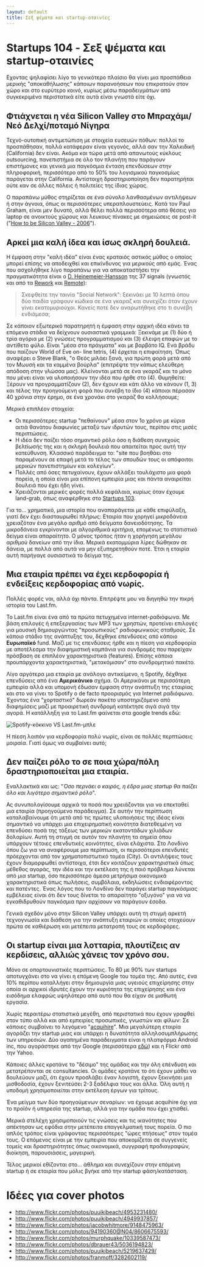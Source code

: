 ```yaml
---
layout: default
title: Σεξ ψέματα και startup-οταινίες
---
```


# Startups 104 - Σεξ ψέματα και startup-οταινίες

Εχοντας ψηλαφίσει λίγο το γενικότερο πλαίσιο θα γίνει μια προσπάθεια μερικής "αποκαθήλωσης" κάποιων παρανοήσεων που επικρατούν στον χώρο και στο ευρύτερο κοινό, κυρίως μέσω παραδειγμάτων από συγκεκριμένα περιστατικά είτε αυτά είναι γνωστά είτε όχι.

## Φτιάχνεται η νέα Silicon Valley στο Μπραχάμι/Νεό Δελχί/ποταμό Νίγηρα

Τεχνό-ουτοπική αντιμετώπιση με στοιχεία ευσευών πόθων: πολλοί το προσπάθησαν, πολλά κατάφεραν είναι γεγονός, αλλά σαν την Χαλκιδική (California) δεν είναι. Ακόμα και τώρα μετά από απανωτούς κύκλους outsourcing, πανεπιστήμια σε όλο τον πλανήτη που παράγουν επιστήμονες και γενικά μια παγκόσμια ένταση επενδύσεων στην πληροφορική, περισσότερο από το 50% του λογισμικού παγκοσμίως παράγεται στην California. Αντίστοιχη δραστηριοποίηση δεν παρατηρήται ούτε καν σε άλλες πόλεις ή πολιτείες της ίδιας χώρας.

Ο παραπάνω μύθος στηρίζεται σε ένα σύνολο λανθασμένων αντιλήψεων ή στην άγνοια, όπως οι περισσότερες υπεραπλουστεύεις. Κατά τον Paul Graham, είναι μεν δυνατό, αλλά θέλει πολλά περισσότερα από θέσεις για laptop σε ανοικτούς χώρους και λευκους πίνακες με σημειώσεις σε post-it ("[How to be Silicon Valley - 2006](http://www.paulgraham.com/siliconvalley.html)").

## Αρκεί μια καλή ίδεα και ίσως σκληρή δουλειά.

Η έμφαση στην "καλή ιδέα" είναι ένας κραταιός αστικός μύθος ο οποίος μπορεί επίσης να αποδειχθεί και επικίνδυνος για μερικούς από εμάς. Ένας που ασχολήθηκε λίγο παραπάνω για να αποκαταστήσει την πραγματικότητα είναι ο [D. Heinemeier-Hansson](http://david.heinemeierhansson.com/) της 37 signals (γνωστός και από τα [Rework](http://37signals.com/rework/) και [Remote](http://37signals.com/remote/)): 

> Σκεφθείτε την ταινία "Social Network": ξεκινάει με 10 λεπτά όπου δύο παιδία γράφουν κώδικα σε ένα γκαραζ και συνεχίζει όταν έχουν γίνει εκατομυριούχοι. Κανείς ποτέ δεν αναρωτήθηκε στο τι συνέβη ενδιάμεσα;

Σε κάποιον εξωτερικό παρατηρητή η έμφαση στην αρχική ιδέα κάνει τα επόμενα στάδια να δείχνουν ουσιαστικά γραμμικά: Ξεκινάμε με (1) δύο ή τρία αγόρια με (2) γνώσεις προγραμματισμού και (3) έλειψη επαφών με το αντίθετο φύλο. Είναι "μέσα στα πράγματα" και με βαρβάτο IQ. Ενά βράδυ που παίζουν World of Eve on- line tetris, (4) έρχεται η επιφοίτηση. Όπως αναφέρει ο Steve Blank, "ο Θεός μιλάει ξανά, για πρώτη φορά μετά από τον Μωυσή και τα καμμένα βούρλα" (επιτρέψτε την κάπως ελεύθερη απόδοση στην γλώσσα μας). Κλείνονται μετά σε ένα γκαράζ και το μόνο που μένει είναι να υλοποιήσουν την ιδέα που ήρθε στο (4). Θυμηθείτε: Ξέρουν να προγραμματίζουν (2), δεν έχουν και κάτι άλλο να κάνουν (1, 3) και τέλος την προηγούμενη φορά που συνέβη το ίδιο (4) κάποιοι πέρασαν 40 χρόνια στην έρημο, σε ένα χρονάκι στο γκαράζ θα κολλήσουμε;

Μερικά επιπλέον στοιχεία:
* Οι περισσότερες startup "πεθαίνουν" μέσα στον 1ο χρόνο με κύρια αιτιά θανάτου διαφωνίες μεταξύ των ιδρυτών τους, περίπου στις μισές περιπτώσεις.
* Η ιδέα δεν παίζει τόσο σημαντικό ρόλο όσο η διάθεση συνεχούς βελτίωσής της και η σκληρή δουλειά που απαιτείται προς αυτή την κατεύθυνση. Κλασσικό παράδειγμα το: "site που βοηθάει στο παραμένουν σε επαφή μετά το τέλος των σπουδών τους οι απόφοιτοι μερικών πανεπιστημίων και κολεγίων".
* Πολλές από όσες πετυχαίνουν, έχουν αλλάξει τουλάχιστο μια φορά πορεία, η οποία είναι μια επίπονη εμπειρία μιας και πάντα αναιρείται δουλειά που έχει ήδη γίνει.
* Χρειάζονται μερικές φορές πολλά κεφάλαια, κυρίως όταν έχουμε land-grab, όπως αναφέρθηκε στο [Startups 103](http://tnfy.gr/2013/12/19/startups-103/).

Για το... χρηματικό, μια ιστορία που αναπαράγεται με κάθε επιφύλαξη, γιατί δεν έχει διασταυρωθεί πλήρως: Εταιρία που χορηγεί μικροδάνεια χρειαζόταν ένα μεγάλο αριθμό από δείγματα δανειοδότησης. Τα μικροδάνεια εγκρίνονται με αλγοριθμικά κριτήρια, επομένως το στατιστικό δείγμα είναι απαραίτητο. Ο μόνος τρόπος ήταν η χορήγηση μεγάλου αριθμού δανείων από την ίδια. Μερικά εκατομμύρια λίρες δώθηκαν σε δάνεια, με πολλά από αυτά να μην εξυπηρετηθούν ποτέ. Έτσι η εταιρία αυτή παρήγαγε ουσιαστικά το δείγμα της.

## Μια εταιρία πρέπει να έχει κερδοφορία ή ενδείξεις κερδοφορίας από νωρίς.

Πολλές φορές ναι, αλλά όχι πάντα. Επιτρέψτε μου να διηγηθώ την πικρή ιστορία του Last.fm. 

To Last.fm είναι ένα από τα πρώτα πετυχημένα internet-ραδιόφωνα. Με βάση επιλογές ή επεξεργασίας των MP3 των χρηστών, προτείνει επιλογές για μουσική δημιουργώντας "προσωπικούς" ραδιοφωνικούς σταθμούς. Σε κάποιο στάδιο της ανάπτυξης του, δέχθηκε επενδύσεις από κάποιο **Ευρωπαϊκό** fund. Μαζί με τις επενδύσεις ήρθε και η πίεση για κερδοφορία με αποτέλεσμα την διαφημιστική καμπάνια για συνδρομές που παρείχαν πρόσβαση σε επιπλέον χαρακτηριστικά (features). Επίσης κάποια προυπάρχοντα χαρακτηριστικά, "μετακόμισαν" στο συνδρομητικό πακέτο.

Λίγο αργότερα μια εταιρία με ανάλογο αντικείμενο, η Spotify, δέχθηκε επενδύσεις από ένα **Αμερικάνικο** σχήμα. Οι Αμερικάνοι με περισσότερη εμπειρία αλλά και υπομονή έδωσαν έμφαση στην ανάπτυξη της εταιρίας και στο να γίνει το Spotify ο de facto προορισμός για Internet ραδιόφωνο. Έχοντας ένα "χορταστικό" δωρεάν πακέτο υποστηριζόμενο από διαφημίσεις μαζί με προαιρετική συνδρομή κατέκτησε σιγά σιγά την αγορά. Η κατάλληξη για το Last.fm φαίνεται στα google trends εδώ:

![Spotify-κόκκινο VS Last.fm-μπλε](https://dl.dropboxusercontent.com/u/1995706/cdn/blog/spotify-red_vs_lastfm-blue.png "Spotify - κόκκινο VS Last.fm - μπλε")

Η πίεση λοιπόν για κερδοφορία πολύ νωρίς, είναι σε πολλές περπτώσεις μοιραία. Γιατί όμως να συμβαίνει αυτό;

## Δεν παίζει ρόλο το σε ποια χώρα/πόλη δραστηριοποιείται μια εταιρία.

Εναλλακτικά και ως: "*Όσο περνάει ο καιρός, η έδρα μιας startup θα παίζει όλο και λιγότερο σημαντικό ρόλο*".

Ας συνυπολογίσουμε αρχικά τα ποσά που χρειάζονται για να επεκταθεί μια εταιρία (προηγούμενο παράδειγμα). Σε αυτήν την περίπτωση καταλαβαίνουμε ότι μετά από τις πρώτες υλοποιήσεις της ιδέας είναι σημαντικό να υπάρχει μια επιχειρηματική κοινότητα διατεθειμένη να επενδύσει ποσά της τάξεως των μερικών εκατοντάδων χιλιάδων δολαρίων.
Αυτή τη στιγμή σε αυτόν τον πλανήτη τα σημεία όπου υπάρχουν τέτοιες επενδυτικές κοινότητες, είναι ελάχιστα. Στο Λονδίνο όπου ζω για να αναφέρουμε μια περίπτωση, οι περισσότεροι επενδυτές πρόερχονται από τον χρηματοπιστωτικό τομέα (City). Οι αντιλήψεις τους έχουν διαμορφωθεί αντίστοιχα, έτσι δεν κοιτάζουν χαρακτηριστικά όπως μέθεθος αγοράς, την ιδέα και την εκτέλεση της ή ποιό πρόβλημα λύνεται από μια startup, όσο περισσότερο άμεσα μετρήσιμα οικονομικά χαρακτηριστικά όπως πωλήσεις, συμβόλαια, εκδηλώσεις ενδιαφέροντος και πατέντες. Ένας λόγος που το Λονδίνο δεν παράγει startup παγκόσμιας εμβέλειας είναι ότι δεν τους δίνεται το απαραίτητο "οξυγόνο" για να να εγκαθιδρυθούν παγκόσμια πριν αρχίσουν να παράγουν έσοδα.

Γενικά σχεδόν μόνο στην Silicon Valley υπάρχει αυτή τη στιγμή αρκετή τεχνογνωσία και διάθεση για την ανάπτυξη εταιριών οι οποίες στοχεύουν πρώτα σε καθιέρωση και μετέπειτα μετατροπή τους σε κερδοφόρες.

## Οι startup είναι μια λοτταρία, πλουτίζεις αν κερδίσεις, αλλιώς χάνεις τον χρόνο σου.

Μόνο σε οπορτουνιστικές περιπτώσεις. Το 80 με 90% των startups αποτυγχάνει στο να γίνει η επόμενη Google του τομέα της. Από αυτές, ένα 10% περίπου καταλλήγει στην δημιουργία μιας υγειούς επιχείρησης στην οποία οι αρχικοί ιδρυτές έχουν την κυριότητα της επιχείρησης και ένα εισόδημα ελαφρώς υψηλότερο από αυτό που θα είχαν σε μισθωτή εργασία.

Χωρίς περαιτέρω στατιστικά μεγέθη, από περιστατικά που έχουν γραφθεί στον τύπο αλλά και από εμπειρίες προσωπικές, γνωστών και φίλων: Σε κάποιες συμβαίνει το λεγόμενο "[acquihire](http://en.wikipedia.org/wiki/Acqui-hiring)". Μια μεγαλύτερη εταιρία αγοράζει την startup μιας και υπάρχει η δυνατότητα αλληλοσυμπλήρωσης των υπηρεσιών. Δύο αγαπημένα παράδειγματα είναι η πλατφόρμα Android inc, που αγοράστηκε από την Google (περισσότερα [εδώ](http://www.businessweek.com/stories/2005-08-16/google-buys-android-for-its-mobile-arsenal)) και η Flickr από την Yahoo.

Κάποιες άλλες κρατάνε το "δέσιμο" της ομάδας και την όλη επένδυση και μετατρέπονται σε consultancies. Οι ομάδες κρατάνε το ότι έχουν μάθει να δουλεύουν μαζί, ότι έχουν προσλάβει έναν λογιστή, έχουν ξεκινήσει μια μισθοδοσία, έχουν ξενιτεύσει 2-3 ξαδέλφια τους και άλλα. Όλη αυτή η υποδομή χρησιμοποιείται στην εκτέλεση έργων για τρίτους.

Ένα μείγμα των δύο προηγούμενων σεναρίων: να έχουμε acquihire όχι για το προϊόν ή υπηρεσία της startup, αλλά για την ομάδα που έχει χτισθεί.

Μερικά στελέχη χρησιμοποιούν τις γνώσεις και τις ικανότητες που απέκτησαν ως εφόδια στην μετέπειτα επαγγελματική τους πορεία. Ο πιο απλός τρόπος είναι γράφοντας περισσότερες "ώρες πτήσεως" στον τομέα τους. Ο επόμενος είναι με την εμπειρία που αποκομίζεται σε συγγενείς τομείς και δραστηριότητες όπως οικονομικά, συγγραφή προδιαγραφών, διοίκηση, παρουσιάσεις, μαγειρική.

Τέλος μερικοί εθίζονται στο... άθλημα και συνεχίζουν στην επόμενη startup ή σε εταιρία που μόλις βγήκε από την startup φάση/κατάσταση.

# Ιδέες για cover photos

* http://www.flickr.com/photos/puuikibeach/4953231480/
* http://www.flickr.com/photos/puuikibeach/4949937857/
* http://www.flickr.com/photos/jacobwhitmore/9148475963/
* http://www.flickr.com/photos/94190360@N04/8606675593/
* http://www.flickr.com/photos/murphquake/10339587473/
* http://www.flickr.com/photos/dbrauer43/5036194823/
* http://www.flickr.com/photos/puuikibeach/5219637429/
* http://www.flickr.com/photos/franmoff/3282602119/
